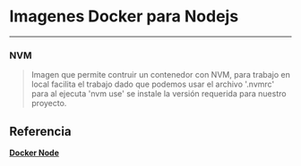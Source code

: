 # Imagenes Docker para Nodejs #

- - -
### NVM

> Imagen que permite contruir un contenedor con NVM, para trabajo en local facilita el trabajo dado que podemos usar el archivo '.nvmrc' para al ejecuta 'nvm use' se instale la versión requerida para nuestro proyecto.

## Referencia

[**Docker Node**](https://github.com/nodejs/docker-node)